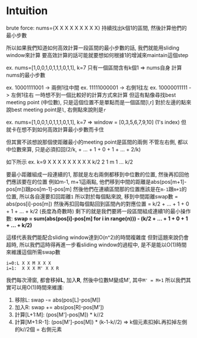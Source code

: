 
# Intuition

brute force: nums={X X X X X X X X X}
持續找出k個1的區間, 然後計算他們的最小步數

所以如果我們知道如何高效計算一段區間的最小步數的話, 我們就能用sliding window來計算
要高效計算的話可能就要想如何根據1的增減來maintain這個step

ex. nums=[1,0,0,1,0,1,1,1,0,1,1], k=7
只有一個區間含有k個1 => nums自身
計算nums的最小步數

ex. 10001111001 -> 兩側1往中間
ex. 11111000001 -> 右側1往左
ex. 10000011111 -> 左側1往右
一時想不到一個比較好的計算方式來計算
但這有點像尋找best meeting point (中位數), 只是這個位置不是單點而是一個區間[l,r]
對於左邊的點來說best meeting point是`l`, 右側點來說則是`r`


ex. nums=[1,0,0,1,0,1,1,1,0,1,1], k=7 => window = [0,3,5,6,7,9,10] (1's index)
但就卡在想不到如何高效計算最小步數而卡住

但其實不該想說那個使距離最小的meeting point是區間的兩側
不管左右側, 都以中位數來算, 只是必須扣回(2/k, + ... + 1 + 0 + 1 + ... + 2/k) 

如下所示 ex. k=9
X   X X X X X X X  X
k/2   2 1 m 1 ... k/2 

要最小距離組成一段連續的1, 那就是左右兩側都移到中位數的位置, 然後再扣回他們應該要在的位置
例如m-1, m+1這兩點, 他們移到中間的距離是abs(pos[m+1]-pos[m])跟pos[m-1]-pos[m]
然後他們在連續區間那的位置應該是在`m-1`跟`m+1`的位置, 所以各自還要扣回距離`1`
所以對於每個點來說, 移到中間距離swap數 = abs(pos[i]-pos[m])
然後再扣回每個點回到區間內的對應位置 = k/2 + ... + 1 + 0 + 1 + ... + k/2 (長度為奇數時)
剩下的就是我們要將一段區間組成連續1的最小操作數: **swap = sum(abs(pos[i]-pos[m] for i in range(n))) - (k/2 + ... + 1 + 0 + 1 + ... + k/2)**

這樣代表我們能配合sliding window達到O(n^2)的時間複雜度
但對這題來說仍會超時, 所以我們這時得再進一步看sliding window的過程中, 是不是能以O(1)時間來維護這個所需swap數

```
i=0:L X X M X X X
i=1:  X X X M' X X R
```

我們每次滑窗, 都會移掉**L**, 加入**R**, 然後中位數M變成M', 其中`M' = M+1`
所以我們其實可以用O(1)時間來維護:
1. 移除L: swap -= abs(pos[L]-pos[M])
2. 加入R: swap += abs(pos[R]-pos[M'])
3. 計算[L+1:M]: (pos[M']-pos[M]) * k//2
4. 計算[M+1:R-1]: (pos[M']-pos[M]) * (k-1-k//2) => k個元素扣掉L再扣掉左側的k//2個 = 右側元素